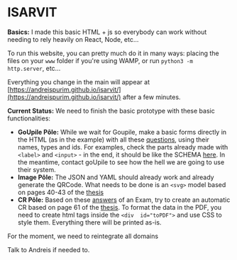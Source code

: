 # ISARVIT

**Basics:** I made this basic HTML + js so everybody can work without needing to rely heavily on React, Node, etc...

To run this website, you can pretty much do it in many ways: placing the files on your `www`  folder if you're using WAMP, or run `python3 -m http.server`, etc...

Everything you change in the main will appear at [https://andreispurim.github.io/isarvit/](https://andreispurim.github.io/isarvit/) after a few minutes.

**Current Status:** We need to finish the basic prototype with these basic functionalities:
- **GoUpile Pôle:** While we wait for Goupile, make a basic forms directly in the HTML (as in the example) with all these [questions](https://github.com/arthurldp/medical_imaging_report/blob/master/ICIPEMIR_urolithiasis.goupile.js), using their names, types and ids. For examples, check the parts already made with `<label>` and `<input>` - in the end, it should be like the SCHEMA [here](https://github.com/arthurldp/medical_imaging_report/blob/master/ICIPEMIR_urolithiasis.schema.json). In the meantime, contact goUpile to see how the hell we are going to use their system. 
-  **Image Pôle:** The JSON and YAML should already work and already generate the QRCode. What needs to be done is an `<svg>` model based on pages 40-43 of the [thesis](https://drive.google.com/file/d/1I8Mg3GRDQOg-nG973263mFj2iZOjiaCP/view?usp=sharing)
- **CR Pôle:** Based on these [answers](https://github.com/arthurldp/medical_imaging_report/blob/master/ICIPEMIR_urolithiasis.instance.yaml) of an Exam, try to create an automatic CR based on page 61 of the [thesis](https://drive.google.com/file/d/1I8Mg3GRDQOg-nG973263mFj2iZOjiaCP/view?usp=sharing). To format the data in the PDF, you need to create html tags inside the `<div  id="toPDF">` and use CSS to style them. Everything there will be printed as-is.

For the moment, we need to reintegrate all domains

Talk to Andreis if needed to.
